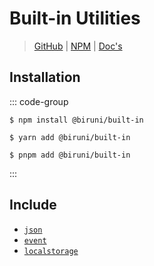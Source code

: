 # Built-in Utilities

> [GitHub](https://github.com/wonize/biruni/tree/main/packages/built-in/)
> | [NPM](https://www.npmjs.com/package/@biruni/built-in)
> | [Doc's](https://wonize.github.io/biruni/plugin/built-in/)

## Installation

::: code-group

```shell [npm]
$ npm install @biruni/built-in
```

```shell [yarn]
$ yarn add @biruni/built-in
```

```shell [pnpm]
$ pnpm add @biruni/built-in
```

:::

## Include

- [`json`](/plugin/built-in/json)
- [`event`](/plugin/built-in/event)
- [`localstorage`](/plugin/built-in/localstorage)
